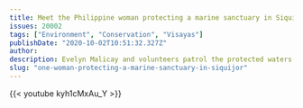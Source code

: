 ```yaml
---
title: Meet the Philippine woman protecting a marine sanctuary in Siquijor from illegal fishermen
issues: 20002
tags: ["Environment", "Conservation", "Visayas"]
publishDate: "2020-10-02T10:51:32.327Z"
author: 
description: Evelyn Malicay and volunteers patrol the protected waters of Siquijor from commercial vessels illegally fishing in the area.  Even with little funding, the community kayaks around their marine sanctuary to protect the reefs and marine lives that depend on it. <a href="https://news.mongabay.com/2020/09/video-in-this-philippine-community-women-guard-a-marine-protected-area/amp/">Follow the story at Mongabay.</a>
slug: "one-woman-protecting-a-marine-sanctuary-in-siquijor"
---
```


{{< youtube kyh1cMxAu_Y >}}
